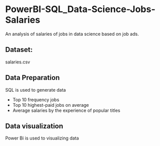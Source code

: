 # PowerBI-SQL_Data-Science-Jobs-Salaries
   An analysis of salaries of jobs in data science based on job ads.

## Dataset:
   salaries.csv
## Data Preparation
   SQL is used to generate data
      <ul>
         <li>Top 10 frequency jobs</li>
         <li>Top 10 highest-paid jobs on average</li>
         <li>Average salaries by the experience of popular titles</li>
      </ul>
## Data visualization
   Power Bi is used to visualizing data
